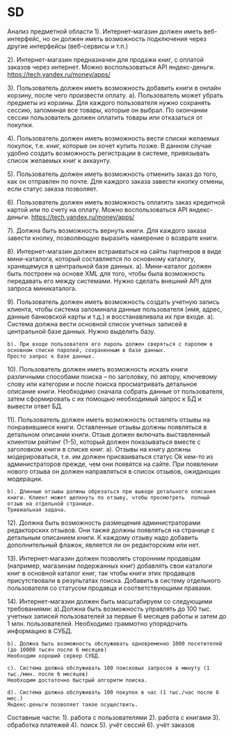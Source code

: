 # SD
Анализ предметной области
1). Интернет-магазин должен иметь веб-интерфейс, но он должен иметь возможность подключения через другие интерфейсы (веб-сервисы и т.п.)


2). Интернет-магазин предназначен для продажи книг, с оплатой заказов через интернет.
Можно воспользоваться API яндекс-деньги.
https://tech.yandex.ru/money/apps/

3). Пользователь должен иметь возможность добавить книги в онлайн корзину, после чего произвести оплату.
    a). Пользователь может убрать предметы из корзины.
Для каждого пользователя нужно сохранять сессию, запоминая все товары, которые он выбрал. По окончании сессии пользователь должен оплатить товары
или отказаться от покупки.


4). Пользователь должен иметь возможность вести списки желаемых покупок, т.е. книг, которые он хочет купить позже.
В данном случае удобно создать возможность регистрации в системе, привязывать список желаемых книг к аккаунту.

5). Пользователь должен иметь возможность отменить заказ до того, как он отправлен по почте.
Для каждого заказа завести кнопку отмены, если статус заказа позволяет.

6). Пользователь должен иметь возможность оплатить заказ кредитной картой или по счету на оплату.
Можно воспользоваться API яндекс-деньги.
https://tech.yandex.ru/money/apps/

7). Должна быть возможность вернуть книги.
Для каждого заказа завести кнопку, позволяющую выразить намерение о возврате книги.

8). Интернет-магазин должен встраиваться на сайты партнеров в виде мини-каталога, который составляется по основному каталогу, хранящемуся в центральной базе данных.
    a). Мини-каталог должен быть построен на основе XML для того, чтобы была возможность передавать его между системами.
    Нужно сделать внешний API для запроса миникаталога.

9). Пользователь должен иметь возможность создать учетную запись клиента, чтобы система запоминала данные пользователя (имя, адрес, данные банковской карты и т.д.) и восстанавливала их при входе.
    a). Система должна вести основной список учетных записей в центральной базе данных.
    Нужно выделить базу.

    b). При входе пользователя его пароль должен сверяться с паролем в основном списке паролей, сохраненным в базе данных.
    Просто запрос к базе данных.
    
10). Пользователь должен иметь возможность искать книги различными способами поиска – по заголовку, по автору, ключевому слову или категории и после поиска просматривать детальное описание книги.
Необходимо сначала собрать данные от пользователя, затем сформировать с их помощью необходимый запрос к БД и вывести ответ БД.

11). Пользователь должен иметь возможность оставлять отзывы на понравившиеся книги. Оставленные отзывы  должны появляться в детальном описании книги. Отзыв должен включать выставленный клиентом рейтинг (1-5), который должен показываться вместе с заголовком книги в списке книг.
    a). Отзывы на книгу должны модерироваться, т.е. им должен присваиваться статус Ok кем-то из администраторов прежде, чем они появятся на сайте.
    При появлении нового отзыва он должен направляться в список отзывов, ожидающих модерации.
    
    b). Длинные отзывы должны обрезаться при выводе детального описания книги. Клиент может щелкнуть по отзыву, чтобы просмотреть  полный отзыв на отдельной странице.
    Тривиальная задача.

12). Должна быть возможность размещения администраторами редакторских отзывов. Они также должны появляться на странице с детальным описанием книги.
    К каждому отзыву надо добавить дополнительный флажок, является ли он редакторским или нет.

13). Интернет-магазин должен позволять сторонним продавцам (например, магазинам подержанных книг) добавлять свои каталоги книг в основной каталог книг, так чтобы книги этих продавцов присутствовали в результатах поиска.
    Добавить в систему отдельного пользователя со статусом продавца и соответствующими правами.

14). Интернет-магазин должен быть масштабируем со следующими требованиями:
    a).Должна быть возможность управлять до 100 тыс. учетных записей пользователей за первые 6 месяцев работы и затем до 1 млн. пользователей.
    Необходимо граммотно упорядочить информацию в СУБД.

    b). Должна быть возможность обслуживать одновременно 1000 посетителей (до 10000 тысяч после 6 месяцев)
    Необходим хороший сервер СУБД.

    c). Система должна обслуживать 100 поисковых запросов в минуту (1 тыс./мин. после 6 месяцев)
    Необходим достаточно быстрый алгоритм поиска.

    d). Система должна обслуживать 100 покупок в час (1 тыс./час после 6 мес.)
    Яндекс-деньги позволяет такое осуществить.


Составные части: 1). работа с пользователями   2). работа с книгами   3). обработка платежей
4). поиск   5). учёт сессий   6). учёт заказов